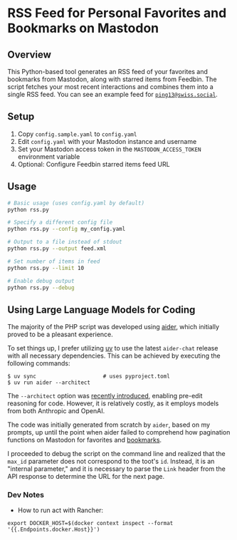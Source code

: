 # RSS Feed for Personal Favorites and Bookmarks on Mastodon

## Overview

This Python-based tool generates an RSS feed of your favorites and bookmarks from Mastodon, 
along with starred items from Feedbin. The script fetches your most recent interactions
and combines them into a single RSS feed. You can see an example feed for 
[`ping13@swiss.social`](https://swiss.social/@ping13).

## Setup

1. Copy `config.sample.yaml` to `config.yaml`
2. Edit `config.yaml` with your Mastodon instance and username
3. Set your Mastodon access token in the `MASTODON_ACCESS_TOKEN` environment variable
4. Optional: Configure Feedbin starred items feed URL

## Usage

```bash
# Basic usage (uses config.yaml by default)
python rss.py

# Specify a different config file
python rss.py --config my_config.yaml

# Output to a file instead of stdout
python rss.py --output feed.xml

# Set number of items in feed
python rss.py --limit 10

# Enable debug output
python rss.py --debug
```

## Using Large Language Models for Coding

The majority of the PHP script was developed using [aider](https://aider.chat),
which initially proved to be a pleasant experience. 

To set things up, I prefer utilizing [uv](https://astral.sh/uv) to use the latest
`aider-chat` release with all necessary dependencies. This can be achieved by
executing the following commands:

```
$ uv sync                     # uses pyproject.toml
$ uv run aider --architect
```

The `--architect` option was [recently
introduced](https://aider.chat/2024/09/26/architect.html), enabling pre-edit
reasoning for code. However, it is relatively costly, as it employs models from
both Anthropic and OpenAI.

The code was initially generated from scratch by `aider`, based on my prompts,
up until the point when aider failed to comprehend how pagination functions on
Mastodon for favorites and
[bookmarks](https://docs.joinmastodon.org/methods/bookmarks/).

I proceeded to debug the script on the command line and realized that the
`max_id` parameter does not correspond to the toot's `id`. Instead, it is an
"internal parameter," and it is necessary to parse the `Link` header from the
API response to determine the URL for the next page.

### Dev Notes


- How to run act with Rancher:

`export DOCKER_HOST=$(docker context inspect --format '{{.Endpoints.docker.Host}}')`
